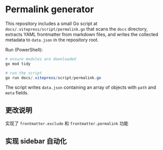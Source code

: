 # Permalink generator

This repository includes a small Go script at `docs/.vitepress/script/permalink.go` that scans the `docs` directory,
extracts YAML frontmatter from markdown files, and writes the collected metadata to `data.json` in the repository root.

Run (PowerShell):

```powershell
# ensure modules are downloaded
go mod tidy

# run the script
go run docs/.vitepress/script/permalink.go
```

The script writes `data.json` containing an array of objects with `path` and `meta` fields.

## 更改说明

实现了 `frontmatter.exclude` 和 `frontmatter.permalink` 功能

## 实现 sidebar 自动化
